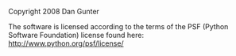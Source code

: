 Copyright 2008 Dan Gunter

The software is licensed according to the terms of the PSF (Python Software Foundation) license found here: http://www.python.org/psf/license/
